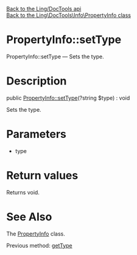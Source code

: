 [Back to the Ling/DocTools api](https://github.com/lingtalfi/DocTools/blob/master/doc/api/Ling/DocTools.md)<br>
[Back to the Ling\DocTools\Info\PropertyInfo class](https://github.com/lingtalfi/DocTools/blob/master/doc/api/Ling/DocTools/Info/PropertyInfo.md)


PropertyInfo::setType
================



PropertyInfo::setType — Sets the type.




Description
================


public [PropertyInfo::setType](https://github.com/lingtalfi/DocTools/blob/master/doc/api/Ling/DocTools/Info/PropertyInfo/setType.md)(?string $type) : void




Sets the type.




Parameters
================


- type

    


Return values
================

Returns void.








See Also
================

The [PropertyInfo](https://github.com/lingtalfi/DocTools/blob/master/doc/api/Ling/DocTools/Info/PropertyInfo.md) class.

Previous method: [getType](https://github.com/lingtalfi/DocTools/blob/master/doc/api/Ling/DocTools/Info/PropertyInfo/getType.md)<br>

